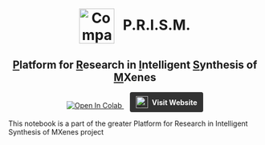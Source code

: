 <div align="center">
  <h1>
    <img src="https://research.marc27.com/_app/immutable/assets/logo_marc27.B__kGcan.svg" alt="Company Logo" width="70" style="vertical-align:middle; margin-right:10px;">
    P.R.I.S.M.
  </h1>
  <h2><u>P</u>latform for <u>R</u>esearch in <u>I</u>ntelligent <u>S</u>ynthesis of <u>M</u>Xenes</h2>
</div>

<div align="center">
  <!-- Colab Button -->
  <a href="https://colab.research.google.com/github/yourusername/yourrepo/blob/main/path/to/notebook.ipynb">
    <img src="https://colab.research.google.com/assets/colab-badge.svg" alt="Open In Colab">
  </a>
  &nbsp;&nbsp;
  <!-- Website Button -->
  <a href="https://yourwebsite.com" style="display: inline-flex; align-items: center; background-color: #333; padding: 8px 12px; border-radius: 4px; text-decoration: none;">
    <img src="https://research.marc27.com/_app/immutable/assets/logo_marc27.B__kGcan.svg" alt="Company Logo" style="height: 24px; margin-right: 8px;">
    <span style="color: #fff; font-weight: bold;">Visit Website</span>
  </a>
</div>


This notebook is a part of the greater Platform for Research in Intelligent Synthesis of MXenes project
